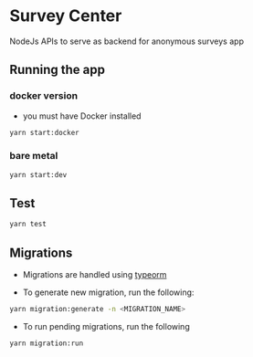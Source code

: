 # Survey Center

NodeJs APIs to serve as backend for anonymous surveys app

## Running the app

### docker version

- you must have Docker installed

```bash
yarn start:docker
```

### bare metal

```bash
yarn start:dev
```

## Test

```bash
yarn test
```

## Migrations

- Migrations are handled using [typeorm](https://github.com/typeorm/typeorm)

- To generate new migration, run the following:

```bash
yarn migration:generate -n <MIGRATION_NAME>
```

- To run pending migrations, run the following

```bash
yarn migration:run
```
